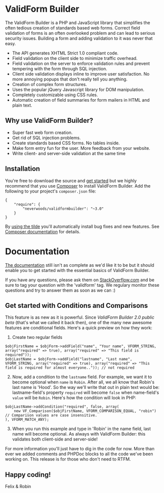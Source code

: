 ValidForm Builder
================

The ValidForm Builder is a PHP and JavaScript library that simplifies the often tedious creation of standards based web forms. Correct field validation of forms is an often overlooked problem and can lead to serious security issues. Building a form and adding validation to it was never that easy.

- The API generates XHTML Strict 1.0 compliant code.
- Field validation on the client side to minimize traffic overhead.
- Field validation on the server to enforce validation rules and prevent tempering with the form through SQL injection.
- Client side validation displays inline to improve user satisfaction. No more annoying popups that don't really tell you anything.
- Creation of complex form structures.
- Uses the popular jQuery Javascript library for DOM manipulation.
- Completely customizable using CSS rules.
- Automatic creation of field summaries for form mailers in HTML and plain text.

Why use ValidForm Builder?
----

- Super fast web form creation.
- Get rid of SQL injection problems.
- Create standards based CSS forms. No tables inside.
- Make form entry fun for the user. More feedback from your website.
- Write client- and server-side validation at the same time

Installation
------------
You're free to download the source and [get started](https://github.com/neverwoods/validformbuilder/blob/master/docs/documentation.md#installing-validform-builder-in-your-project) but we highly recommend that you use [Composer](https://getcomposer.org/) to install ValidForm Builder. Add the following to your project's `composer.json` file:
```
{
    "require": {
        "neverwoods/validformbuilder": "~3.0"
    }
}
```
By [using the tilde](https://getcomposer.org/doc/01-basic-usage.md#package-versions) you'll automatically install bug fixes and new features. See [Composer documentation](https://getcomposer.org/doc/01-basic-usage.md#package-versions) for details.


Documentation
=============

[The documentation](https://github.com/neverwoods/validformbuilder/blob/master/docs/documentation.md) still isn't as complete as we'd like it to be but it should enable you to get started with the essential basics of ValidForm Builder.

If you have any questions, please ask them on [StackOverflow.com](http://stackoverflow.com) and be sure to tag your question with the 'validform' tag. We regulary monitor these questions and try to answer them as soon as we can :)

Get started with Conditions and Comparisons
---------

This feature is as new as it is powerful. Since *ValidForm Builder 2.0 public beta* (that's what we called it back then), one of the many new awesome features are conditional fields. Here's a quick preview on how they work:

1) Create two regular fields

```
$objFirstName = $objForm->addField("name", "Your name", VFORM_STRING, array("required" => true), array("required" => "This field is required"));
$objLastName = $objForm->addField("lastname", "Last name", VFORM_STRING, array("required" => true), array("required" => "This field is required for almost everyone..")); // not required
```

2) Now, add a condition to the `lastname` field. For example, we want it to become optional when `name` is `Robin`. After all, we all know that Robin's last name is 'Hood'. So the way we'll write that out in plain text would be: lastname-field's property `required` will become `false` when name-field's `value` will be `Robin`. Here's how the condition will look in PHP:

```
$objLastName->addCondition("required", false, array(
    new VF_Comparison($objFirstName, VFORM_COMPARISON_EQUAL, "robin") // Comparison values are case insensitive.
), VFORM_MATCH_ANY);
```

3) When you run this example and type in 'Robin' in the name field, last name will become optional. As always with ValidForm Builder: this validates both client-side and server-side!

For more information you'll just have to dig in the code for now. More than ever we added comments and PHPDoc blocks to all the code we've been working on. This release is for those who don't need to RTFM.


Happy coding!
------

Felix & Robin
